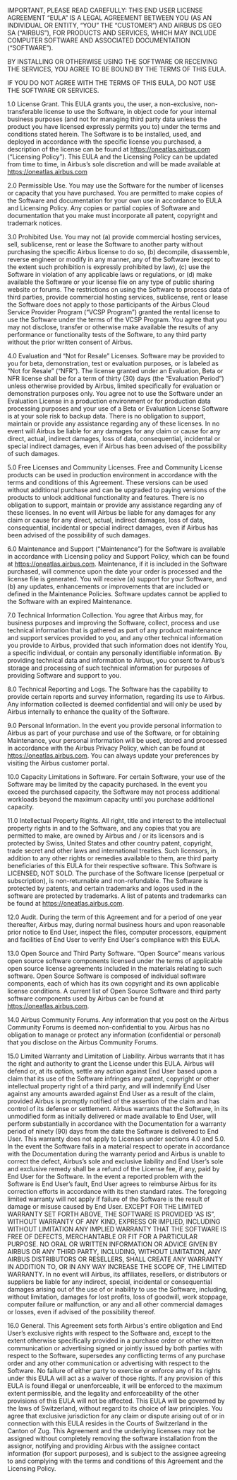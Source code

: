 IMPORTANT, PLEASE READ CAREFULLY: THIS END USER LICENSE AGREEMENT “EULA” IS A LEGAL AGREEMENT BETWEEN YOU (AS AN INDIVIDUAL OR ENTITY, “YOU” THE “CUSTOMER”) AND AIRBUS DS GEO SA (“AIRBUS”), FOR PRODUCTS AND SERVICES, WHICH MAY INCLUDE COMPUTER SOFTWARE AND ASSOCIATED DOCUMENTATION (“SOFTWARE”). 

BY INSTALLING OR OTHERWISE USING THE SOFTWARE OR RECEIVING THE SERVICES, YOU AGREE TO BE BOUND BY THE TERMS OF THIS EULA.

IF YOU DO NOT AGREE WITH THE TERMS OF THIS EULA, DO NOT USE THE SOFTWARE OR SERVICES.

1.0 License Grant. This EULA grants you, the user, a non-exclusive, non-transferable license to use the Software, in object code for your internal business purposes (and not for managing third party data unless the product you have licensed expressly permits you to) under the terms and conditions stated herein. The Software is to be installed, used, and deployed in accordance with the specific license you purchased, a description of the license can be found at https://oneatlas.airbus.com (“Licensing Policy”). This EULA and the Licensing Policy can be updated from time to time, in Airbus’s sole discretion and will be made available at https://oneatlas.airbus.com

2.0 Permissible Use. You may use the Software for the number of licenses or capacity that you have purchased. You are permitted to make copies of the Software and documentation for your own use in accordance to EULA and Licensing Policy. Any copies or partial copies of Software and documentation that you make must incorporate all patent, copyright and trademark notices.

3.0 Prohibited Use. You may not (a) provide commercial hosting services, sell, sublicense, rent or lease the Software to another party without purchasing the specific Airbus license to do so, (b) decompile, disassemble, reverse engineer or modify in any manner, any of the Software (except to the extent such prohibition is expressly prohibited by law), (c) use the Software in violation of any applicable laws or regulations, or (d) make available the Software or your license file on any type of public sharing website or forums. The restrictions on using the Software to process data of third parties, provide commercial hosting services, sublicense, rent or lease the Software does not apply to those participants of the Airbus Cloud Service Provider Program (“VCSP Program”) granted the rental license to use the Software under the terms of the VCSP Program. You agree that you may not disclose, transfer or otherwise make available the results of any performance or functionality tests of the Software, to any third party without the prior written consent of Airbus.

4.0 Evaluation and “Not for Resale” Licenses. Software may be provided to you for beta, demonstration, test or evaluation purposes, or is labeled as “Not for Resale” (“NFR”). The license granted under an Evaluation, Beta or NFR license shall be for a term of thirty (30) days (the “Evaluation Period”) unless otherwise provided by Airbus, limited specifically for evaluation or demonstration purposes only. You agree not to use the Software under an Evaluation License in a production environment or for production data processing purposes and your use of a Beta or Evaluation License Software is at your sole risk to backup data. There is no obligation to support, maintain or provide any assistance regarding any of these licenses. In no event will Airbus be liable for any damages for any claim or cause for any direct, actual, indirect damages, loss of data, consequential, incidental or special indirect damages, even if Airbus has been advised of the possibility of such damages.

5.0 Free Licenses and Community Licenses. Free and Community License products can be used in production environment in accordance with the terms and conditions of this Agreement. These versions can be used without additional purchase and can be upgraded to paying versions of the products to unlock additional functionality and features. There is no obligation to support, maintain or provide any assistance regarding any of these licenses. In no event will Airbus be liable for any damages for any claim or cause for any direct, actual, indirect damages, loss of data, consequential, incidental or special indirect damages, even if Airbus has been advised of the possibility of such damages.       

6.0 Maintenance and Support (“Maintenance”) for the Software is available in accordance with Licensing policy and Support Policy, which can be found at https://oneatlas.airbus.com. Maintenance, if it is included in the Software purchased, will commence upon the date your order is processed and the license file is generated. You will receive (a) support for your Software, and (b) any updates, enhancements or improvements that are included or defined in the Maintenance Policies. Software updates cannot be applied to the Software with an expired Maintenance.      

7.0 Technical Information Collection. You agree that Airbus may, for business purposes and improving the Software, collect, process and use technical information that is gathered as part of any product maintenance and support services provided to you, and any other technical information you provide to Airbus, provided that such information does not identify You, a specific individual, or contain any personally identifiable information. By providing technical data and information to Airbus, you consent to Airbus’s storage and processing of such technical information for purposes of providing Software and support to you. 

8.0 Technical Reporting and Logs. The Software has the capability to provide certain reports and survey information, regarding its use to Airbus. Any information collected is deemed confidential and will only be used by Airbus internally to enhance the quality of the Software.

9.0 Personal Information. In the event you provide personal information to Airbus as part of your purchase and use of the Software, or for obtaining Maintenance, your personal information will be used, stored and processed in accordance with the Airbus Privacy Policy, which can be found at https://oneatlas.airbus.com. You can always update your preferences by visiting the Airbus customer portal. 

10.0 Capacity Limitations in Software. For certain Software, your use of the Software may be limited by the capacity purchased. In the event you exceed the purchased capacity, the Software may not process additional workloads beyond the maximum capacity until you purchase additional capacity.

11.0 Intellectual Property Rights. All right, title and interest to the intellectual property rights in and to the Software, and any copies that you are permitted to make, are owned by Airbus and / or its licensors and is protected by Swiss, United States and other country patent, copyright, trade secret and other laws and international treaties. Such licensors, in addition to any other rights or remedies available to them, are third party beneficiaries of this EULA for their respective software. This Software is LICENSED, NOT SOLD. The purchase of the Software license (perpetual or subscription), is non-returnable and non-refundable. The Software is protected by patents, and certain trademarks and logos used in the software are protected by trademarks. A list of patents and trademarks can be found at https://oneatlas.airbus.com. 

12.0 Audit. During the term of this Agreement and for a period of one year thereafter, Airbus may, during normal business hours and upon reasonable prior notice to End User, inspect the files, computer processors, equipment and facilities of End User to verify End User's compliance with this EULA.

13.0 Open Source and Third Party Software. “Open Source” means various open source software components licensed under the terms of applicable open source license agreements included in the materials relating to such software. Open Source Software is composed of individual software components, each of which has its own copyright and its own applicable license conditions. A current list of Open Source Software and third party software components used by Airbus can be found at https://oneatlas.airbus.com.

14.0 Airbus Community Forums. Any information that you post on the Airbus Community Forums is deemed non-confidential to you. Airbus has no obligation to manage or protect any information (confidential or personal) that you disclose on the Airbus Community Forums.

15.0 Limited Warranty and Limitation of Liability. Airbus warrants that it has the right and authority to grant the License under this EULA. Airbus will defend or, at its option, settle any action against End User based upon a claim that its use of the Software infringes any patent, copyright or other intellectual property right of a third party, and will indemnify End User against any amounts awarded against End User as a result of the claim, provided Airbus is promptly notified of the assertion of the claim and has control of its defense or settlement. Airbus warrants that the Software, in its unmodified form as initially delivered or made available to End User, will perform substantially in accordance with the Documentation for a warranty period of ninety (90) days from the date the Software is delivered to End User. This warranty does not apply to Licenses under sections 4.0 and 5.0. In the event the Software fails in a material respect to operate in accordance with the Documentation during the warranty period and Airbus is unable to correct the defect, Airbus’s sole and exclusive liability and End User’s sole and exclusive remedy shall be a refund of the License fee, if any, paid by End User for the Software. In the event a reported problem with the Software is End User’s fault, End User agrees to reimburse Airbus for its correction efforts in accordance with its then standard rates. The foregoing limited warranty will not apply if failure of the Software is the result of damage or misuse caused by End User. EXCEPT FOR THE LIMITED WARRANTY SET FORTH ABOVE, THE SOFTWARE IS PROVIDED 'AS IS”, WITHOUT WARRANTY OF ANY KIND, EXPRESS OR IMPLIED, INCLUDING WITHOUT LIMITATION ANY IMPLIED WARRANTY THAT THE SOFTWARE IS FREE OF DEFECTS, MERCHANTABLE OR FIT FOR A PARTICULAR PURPOSE. NO ORAL OR WRITTEN INFORMATION OR ADVICE GIVEN BY AIRBUS OR ANY THIRD PARTY, INCLUDING, WITHOUT LIMITATION, ANY AIRBUS DISTRIBUTORS OR RESELLERS, SHALL CREATE ANY WARRANTY IN ADDITION TO, OR IN ANY WAY INCREASE THE SCOPE OF, THE LIMITED WARRANTY. In no event will Airbus, its affiliates, resellers, or distributors or suppliers be liable for any indirect, special, incidental or consequential damages arising out of the use of or inability to use the Software, including, without limitation, damages for lost profits, loss of goodwill, work stoppage, computer failure or malfunction, or any and all other commercial damages or losses, even if advised of the possibility thereof.

16.0 General. This Agreement sets forth Airbus's entire obligation and End User’s exclusive rights with respect to the Software and, except to the extent otherwise specifically provided in a purchase order or other written communication or advertising signed or jointly issued by both parties with respect to the Software, supersedes any conflicting terms of any purchase order and any other communication or advertising with respect to the Software. No failure of either party to exercise or enforce any of its rights under this EULA will act as a waiver of those rights. If any provision of this EULA is found illegal or unenforceable, it will be enforced to the maximum extent permissible, and the legality and enforceability of the other provisions of this EULA will not be affected. This EULA will be governed by the laws of Switzerland, without regard to its choice of law principles. You agree that exclusive jurisdiction for any claim or dispute arising out of or in connection with this EULA resides in the Courts of Switzerland in the Canton of Zug. This Agreement and the underlying licenses may not be assigned without completely removing the software installation from the assignor, notifying and providing Airbus with the assignee contact information (for support purposes), and is subject to the assignee agreeing to and complying with the terms and conditions of this Agreement and the Licensing Policy. 